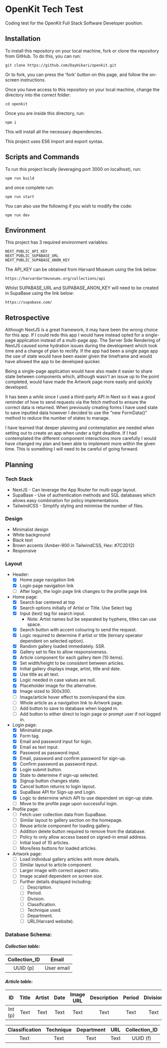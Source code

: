 # OpenKit Tech Test
Coding test for the OpenKit Full Stack Software Developer position.

## Installation
To install this repository on your local machine, fork or clone the repository from GitHub. To do this, you can run:

```
git clone https://github.com/DayHikari/openkit.git
```

Or to fork, you can press the 'fork' button on this page, and follow the on-screen instructions.

Once you have access to this repository on your local machine, change the directory into the correct folder:

```
cd openkit
```

Once you are inside this directory, run:

```
npm i
```

This will install all the necessary dependencies.

This project uses ES6 import and export syntax.

## Scripts and Commands

To run this project locally (leveraging port 3000 on localhost), run:

```
npm run build
```

and once complete run:

```
npm run start
```

You can also use the following if you wish to modify the code:

```
npm run dev
```

## Environment

This project has 3 required environment variables:
```
NEXT_PUBLIC_API_KEY
NEXT_PUBLIC_SUPABASE_URL
NEXT_PUBLIC_SUPABASE_ANON_KEY
```

The API_KEY can be obtained from Harvard Museum using the link below:
```
https://harvardartmuseums.org/collections/api
```

Whilst SUPABASE_URL and SUPABASE_ANON_KEY will need to be created in SupaBase using the link below:
```
https://supabase.com/
```

## Retrospective

<p>
Although NextJS is a great framework, it may have been the wrong choice for this app. If I could redo this app I would have instead opted for a single-page application instead of a multi-page app. The Server Side Rendering of NextJS caused some hydration issues during the development which took time and a change of plan to rectify. If the app had been a single page app the use of state would have been easier given the timeframe and would have allowed the app to be developed quicker. 
</p>
<p>
Being a single-page application would have also made it easier to share state between components which, although wasn't an issue up to the point completed, would have made the Artwork page more easily and quickly developed. 
</p>
<p>
It has been a while since I used a third-party API in Next so it was a good reminder of how to send requests via the fetch method to ensure the correct data is returned. When previously creating forms I have used state to save inputted data however I decided to use the "new FormData()" method to reduce the number of states to manage.
</p>
<p>
I have learned that deeper planning and contemplation are needed when setting out to create an app when under a tight deadline. If I had contemplated the different component interactions more carefully I would have changed my plan and been able to implement more within the given time. This is something I will need to be careful of going forward.
</p>

## Planning

### Tech Stack
- NextJS - Can leverage the App Router for multi-page layout. 
- SupaBase - Use of authentication methods and SQL databases which allows easy combination for policy implementations
- TailwindCSS - Simplify styling and minimise the number of files.

### Design
- Minimalist design
- White background
- Black text
- Brown accents (Amber-900 in TailwindCSS, Hex: #7C2D12)
- Responsive

### Layout
- Header:
  - [x] Home page navigation link
  - [x] Login page navigation link
  - [ ] After login, the login page link changes to the profile page link

- Home page:
  - [x] Search bar centered at top 
  - [x] Search options initially of Artist or Title. Use Select tag 
  - [x] Input (text) tag for search input. 
    - Note: Artist names but be separated by hyphens, titles can use space. 
  - [x] Search button with accent colouring to send the request. 
  - [x] Logic required to determine if artist or title (ternary operator dependent on selected option). 
  - [x] Random gallery loaded immediately. SSR.
  - [x] Gallery set to flex to allow responsiveness.
  - [x] Article component for each gallery item (10 items).
  - [x] Set width/height to be consistent between articles.
  - [x] Initial gallery displays image, artist, title and date.
  - [x] Use title as alt text.
  - [x] Logic needed in case values are null.
  - [x] Placeholder image for the alternative.
  - [x] Image sized to 300x300.
  - [ ] Image/article hover effect to zoom/expand the size. 
  - [ ] Whole article as a navigation link to Artwork page. 
  - [ ] Add button to save to database when logged in. 
  - [ ] Add button to either direct to login page or prompt user if not logged in. 

- Login page: 
  - [x] Minimalist page.
  - [x] Form tag.
  - [x] Email and password input for login.
  - [x] Email as text input.
  - [x] Password as password input.
  - [x] Email, password and confirm password for sign-up.
  - [x] Confirm password as password input.
  - [x] Login submit button.
  - [x] State to determine if sign-up selected.
  - [x] Signup button changes state.
  - [x] Cancel button returns to login layout.
  - [x] SupaBase API for Sign-up and Login.
  - [x] Logic to determine which API to use dependent on sign-up state.
  - [ ] Move to the profile page upon successful login. 

- Profile page:
  - [ ] Fetch user collection data from SupaBase. 
  - [ ] Similar layout to gallery section on the homepage. 
  - [ ] Reuse article component for loading gallery. 
  - [ ] Addition delete button required to remove from the database. 
  - [ ] Policy to only allow access based on signed-in email address. 
  - [ ] Initial load of 10 articles. 
  - [ ] More/less buttons for loaded articles. 

- Artwork page:
  - [ ] Load individual gallery articles with more details. 
  - [ ] Similar layout to article component. 
  - [ ] Larger image with correct aspect ratio. 
  - [ ] Image scaled dependent on screen size. 
  - [ ] Further details displayed including:
    - [ ] Description. 
    - [ ] Period. 
    - [ ] Division. 
    - [ ] Classification. 
    - [ ] Technique used. 
    - [ ] Department. 
    - [ ] URL(Harvard website). 

### Database Schema:

#### *Collection table:*

Collection_ID | Email
:---: | :---:
UUID (p) | User email

#### *Article table:*

ID |Title | Artist | Date | Image URL | Description| Period | Division | 
:---: |:---: | :---: | :---: | :---: | :---: | :---: | :---: |
Int (p) | Text | Text | Text | Text | Text | Text | Text |

 Classification | Technique | Department | URL | Collection_ID |
  :---: | :---: | :---: | :---: | :---: |
 Text | Text | Text | Text | UUID (f)
